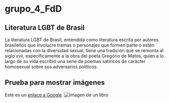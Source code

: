 # grupo_4_FdD

## Literatura LGBT de Brasil
La literatura LGBT de Brasil, entendida como literatura escrita por autores brasileños que involucre tramas o personajes que formen parte o estén relacionadas con la diversidad sexual, tiene una tradición que se remonta al siglo xvii, específicamente a la obra del poeta Gregório de Matos, quien a lo largo de su vida escribió una serie de poemas satíricos de carácter homosexual sobre sus adversarios políticos.
## Prueba para mostrar imágenes
Este es un [enlace a Google](https://www.google.com).
![Imagen de un libro](https://upload.wikimedia.org/wikipedia/commons/thumb/1/1b/Bom-Crioulo.jpg/300px-Bom-Crioulo.jpg)
